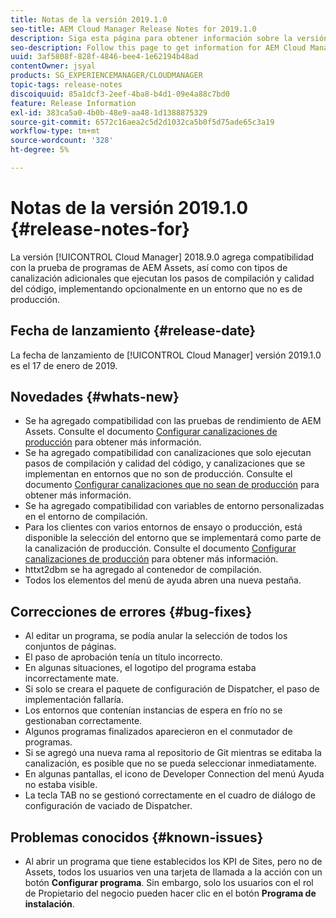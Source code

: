 ```yaml
---
title: Notas de la versión 2019.1.0
seo-title: AEM Cloud Manager Release Notes for 2019.1.0
description: Siga esta página para obtener información sobre la versión 2019.1.0 de Cloud Manager.
seo-description: Follow this page to get information for AEM Cloud Manager Release 2019.1.0.
uuid: 3af5808f-828f-4846-bee4-1e62194b48ad
contentOwner: jsyal
products: SG_EXPERIENCEMANAGER/CLOUDMANAGER
topic-tags: release-notes
discoiquuid: 85a1dcf3-2eef-4ba8-b4d1-09e4a88c7bd0
feature: Release Information
exl-id: 383ca5a0-4b0b-48e9-aa48-1d1388875329
source-git-commit: 6572c16aea2c5d2d1032ca5b0f5d75ade65c3a19
workflow-type: tm+mt
source-wordcount: '328'
ht-degree: 5%

---
```


# Notas de la versión 2019.1.0 {#release-notes-for}

La versión [!UICONTROL Cloud Manager] 2018.9.0 agrega compatibilidad con la prueba de programas de AEM Assets, así como con tipos de canalización adicionales que ejecutan los pasos de compilación y calidad del código, implementando opcionalmente en un entorno que no es de producción.

## Fecha de lanzamiento {#release-date}

La fecha de lanzamiento de [!UICONTROL Cloud Manager] versión 2019.1.0 es el 17 de enero de 2019.

## Novedades {#whats-new}

* Se ha agregado compatibilidad con las pruebas de rendimiento de AEM Assets. Consulte el documento [Configurar canalizaciones de producción](/help/using/production-pipelines.md) para obtener más información.
* Se ha agregado compatibilidad con canalizaciones que solo ejecutan pasos de compilación y calidad del código, y canalizaciones que se implementan en entornos que no son de producción. Consulte el documento [Configurar canalizaciones que no sean de producción](/help/using/non-production-pipelines.md) para obtener más información.
* Se ha agregado compatibilidad con variables de entorno personalizadas en el entorno de compilación.
* Para los clientes con varios entornos de ensayo o producción, está disponible la selección del entorno que se implementará como parte de la canalización de producción. Consulte el documento [Configurar canalizaciones de producción](/help/using/production-pipelines.md) para obtener más información.
* httxt2dbm se ha agregado al contenedor de compilación.
* Todos los elementos del menú de ayuda abren una nueva pestaña.

## Correcciones de errores {#bug-fixes}

* Al editar un programa, se podía anular la selección de todos los conjuntos de páginas.
* El paso de aprobación tenía un título incorrecto.
* En algunas situaciones, el logotipo del programa estaba incorrectamente mate.
* Si solo se creara el paquete de configuración de Dispatcher, el paso de implementación fallaría.
* Los entornos que contenían instancias de espera en frío no se gestionaban correctamente.
* Algunos programas finalizados aparecieron en el conmutador de programas.
* Si se agregó una nueva rama al repositorio de Git mientras se editaba la canalización, es posible que no se pueda seleccionar inmediatamente.
* En algunas pantallas, el icono de Developer Connection del menú Ayuda no estaba visible.
* La tecla TAB no se gestionó correctamente en el cuadro de diálogo de configuración de vaciado de Dispatcher.

## Problemas conocidos {#known-issues}

* Al abrir un programa que tiene establecidos los KPI de Sites, pero no de Assets, todos los usuarios ven una tarjeta de llamada a la acción con un botón **Configurar programa**. Sin embargo, solo los usuarios con el rol de Propietario del negocio pueden hacer clic en el botón **Programa de instalación**.
